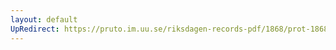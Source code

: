 ```yaml
---
layout: default
UpRedirect: https://pruto.im.uu.se/riksdagen-records-pdf/1868/prot-1868--ak--124/prot-1868--ak--124_007.pdf
---
```

